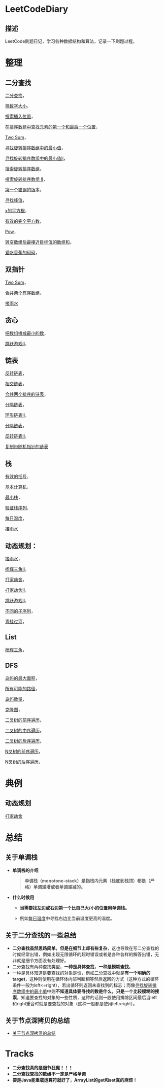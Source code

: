 # LeetCodeDiary
## 描述

LeetCode刷题日记，学习各种数据结构和算法，记录一下刷题过程。

# 整理

## 二分查找
[二分查找](./notes/easy/二分查找.md)，

[猜数字大小](./notes/easy/猜数字大小.md)，

[搜索插入位置](./notes/easy/搜索插入位置.md)，

[在排序数组中查找元素的第一个和最后一个位置](./notes/medium/在排序数组中查找元素的第一个和最后一个位置.md)，

[Two Sum](./notes/medium/两数和.md)，

[寻找旋转排序数组中的最小值](./notes/medium/寻找旋转排序数组中的最小值.md)，

[寻找旋转排序数组中的最小值II](./notes/hard/寻找旋转排序数组中的最小值II.md)，

[搜索旋转排序数组](./notes/medium/搜索旋转排序数组.md)，

[搜索旋转排序数组 II](https://leetcode.cn/problems/search-in-rotated-sorted-array-ii/)，

[第一个错误的版本](./notes/easy/第一个错误的版本.md)，

[寻找峰值](https://leetcode.cn/problems/find-peak-element/)，

[x的平方根](./notes/easy/x的平方根.md)，

[有效的完全平方数](./notes/easy/有效的完全平方数.md)，

[Pow](./notes/medium/Pow.md)，

[转变数组后最接近目标值的数组和](./notes/medium/转变数组后最接近目标值的数组和.md)，

[爱吃香蕉的珂珂](./notes/medium/爱吃香蕉的珂珂.md)，

## 双指针
[Two Sum](./notes/medium/两数和.md)，

[合并两个有序数组](./notes/easy/合并两个有序数组.md)，

[接雨水](./notes/hard/接雨水.md)

## 贪心
[把数组排成最小的数](./notes/medium/把数组排成最小的数.md)，

[跳跃游戏II](./notes/medium/跳跃游戏II.md)，

## 链表
[反转链表](./notes/easy/反转链表.md)，

[相交链表](./notes/easy/相交链表.md)，

[合并两个排序的链表](./notes/easy/合并两个排序的链表.md)，

[分隔链表](./notes/medium/分隔链表.md)，

[环形链表II](./notes/medium/环形链表II.md)，

[分隔链表](./notes/medium/分隔链表.md)，

[反转链表II](./notes/medium/反转链表II.md)，

[复制带随机指针的链表](./notes/medium/复制带随机指针的链表.md)

## 栈
[有效的括号](./notes/easy/有效的括号.md)，

[基本计算机](./notes/hard/基本计算机.md)，

[最小栈](./notes/medium/最小栈.md)，

[验证栈序列](./notes/medium/验证栈序列.md)，

[每日温度](./notes/medium/每日温度.md)，

[接雨水](./notes/hard/接雨水.md)

## 动态规划：
[接雨水](./notes/hard/接雨水.md)，

[杨辉三角II](./notes/easy/杨辉三角II.md)，

[打家劫舍](./notes/medium/打家劫舍.md)，

[打家劫舍II](./notes/medium/打家劫舍II.md)，

[跳跃游戏II](./notes/medium/跳跃游戏II.md)，

[不同的子序列](./notes/hard/不同的子序列.md)，

[青蛙过河](./notes/hard/青蛙过河.md)，

## List

[杨辉三角](./notes/easy/杨辉三角.md)，

## DFS
[岛屿的最大面积](./notes/medium/岛屿的最大面积.md)，

[所有可能的路径](./notes/medium/所有可能的路径.md)，

[岛屿数量](./notes/medium/岛屿数量.md)，

[克隆图](./notes/medium/克隆图.md)，

[二叉树的前序遍历](./notes/easy/二叉树的前序遍历.md)，

[二叉树的中序遍历](./notes/easy/二叉树的中序遍历.md)，

[二叉树的后序遍历](./notes/easy/二叉树的后序遍历.md)，

[N叉树的前序遍历](./notes/easy/N叉树的前序遍历.md)，

[N叉树的后序遍历](./notes/easy/N叉树的后序遍历.md)，

# 典例

## 动态规划

[打家劫舍](./notes/medium/打家劫舍.md)

# 总结

## 关于单调栈

+ **单调栈的介绍**

  > ​	**单调栈（monotone-stack）是指栈内元素（栈底到栈顶）都是（严格）单调递增或者单调递减的。**

+ **什么时候用**

  + **当需要找左边或右边第一个比自己大/小的位置用单调栈。**

  + 例如[每日温度](./notes/medium/每日温度.md)中寻找右边比当前温度更高的温度。

## 关于二分查找的一些总结

+ **二分查找虽然思路简单，但是在细节上却有些复杂**，这也导致在写二分查找的时候经常出错，例如出现无限循环的超时错误或者是各种各样的解答出错，无非就是细节方面没有处理好。
+ 二分查找有两种查找类型，**一种是具体查找**，**一种是模糊查找**。
+ 一种是具体知道是要查找的对象是谁，例如[二分查找](./notes/easy/二分查找.md)中就是**有一个明确的target**，这种则使用在循环体内部判断相等然后返回的方式（这种方式的循环条件一般为left<=right），若出循环则返回未查找到的标志；而像[寻找旋转排序数组中的最小值](./notes/medium/寻找旋转排序数组中的最小值.md)中则**不知道具体要寻找的数是什么，只是一个比较模糊的搜索**，知道要查找的对象的一些性质，这种的话则一般使用排除区间最后当left和right重合时就是要查找的对象（这种一般都是使用left<right）。

## 关于节点深拷贝的总结

+ [关于节点深拷贝的总结](./summaries/关于节点深拷贝的总结.md)

# Tracks

+ **二分查找真的是细节狂魔！！！**
+ **二分查找查找的数组不一定是严格单调**
+ **要是Java能重载运算符就好了，ArrayList的get和set真的麻烦！**